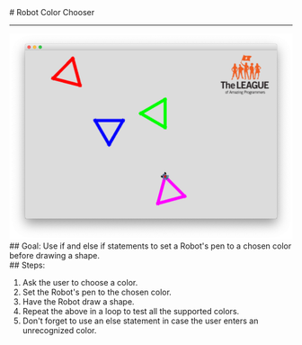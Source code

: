 
 <div id="recipeLeftColumn">
  # Robot Color Chooser
  <hr/>
  <img src="./robotColorChooser.png"/>
  <div id="recipeGoal">
   ## Goal:
   Use if and else if statements to set a Robot's pen to a chosen color before drawing a shape.
  </div>
 </div>
 <div id="recipeRightColumn">
  <div id="recipeSteps">
   ## Steps:
   <ol id="stepList">
    <li>
     Ask the user to choose a color.
    </li>
    <li>
     Set the Robot's pen to the chosen color.
    </li>
    <li>
     Have the Robot draw a shape.
    </li>
    <li>
     Repeat the above in a loop to test all the supported colors.
    </li>
    <li>
     Don't forget to use an else statement in case the user enters an unrecognized color.
    </li>
   </ol>
  </div>
 </div>

